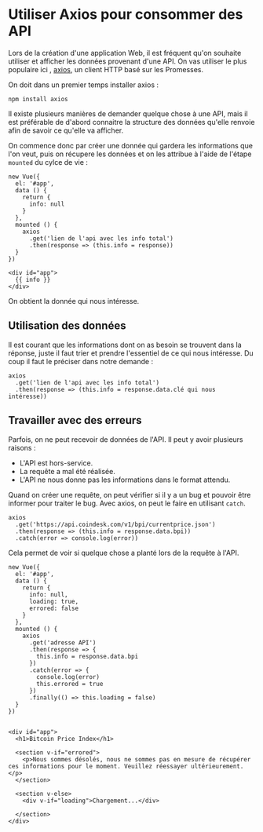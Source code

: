 # Utiliser Axios pour consommer des API

Lors de la création d'une application Web, il est fréquent qu'on souhaite utiliser et afficher les données provenant d'une API. On vas utiliser le plus populaire ici , [axios](https://github.com/axios/axios), un client HTTP basé sur les Promesses.

On doit dans un premier temps installer axios :

```
npm install axios

```

Il existe plusieurs manières de demander quelque chose à une API, mais il est préférable de d'abord connaitre la structure des données qu'elle renvoie afin de savoir ce qu'elle va afficher.

On commence donc par créer une donnée qui gardera les informations que l'on veut, puis on récupere les données et on les attribue à l'aide de l'étape `mounted` du cylce de vie :

```
new Vue({
  el: '#app',
  data () {
    return {
      info: null
    }
  },
  mounted () {
    axios
      .get('lien de l'api avec les info total')
      .then(response => (this.info = response))
  }
})

<div id="app">
  {{ info }}
</div>
```

On obtient la donnée qui nous intéresse.

## Utilisation des données

Il est courant que les informations dont on as besoin se trouvent dans la réponse, juste il faut trier et prendre l'essentiel de ce qui nous intéresse. Du coup il faut le préciser dans notre demande :

```
axios
  .get('lien de l'api avec les info total')
  .then(response => (this.info = response.data.clé qui nous intéresse))
```

## Travailler avec des erreurs

Parfois, on ne peut recevoir de données de l'API. Il peut y avoir plusieurs raisons :

- L'API est hors-service.
- La requête a mal été réalisée.
- L'API ne nous donne pas les informations dans le format attendu.

Quand on créer une requête, on peut vérifier si il y a un bug et pouvoir être informer pour traiter le bug. Avec axios, on peut le faire en utilisant `catch`.

```
axios
  .get('https://api.coindesk.com/v1/bpi/currentprice.json')
  .then(response => (this.info = response.data.bpi))
  .catch(error => console.log(error))
```

Cela permet de voir si quelque chose a planté lors de la requête à l'API.

```
new Vue({
  el: '#app',
  data () {
    return {
      info: null,
      loading: true,
      errored: false
    }
  },
  mounted () {
    axios
      .get('adresse API')
      .then(response => {
        this.info = response.data.bpi
      })
      .catch(error => {
        console.log(error)
        this.errored = true
      })
      .finally(() => this.loading = false)
  }
})


<div id="app">
  <h1>Bitcoin Price Index</h1>

  <section v-if="errored">
    <p>Nous sommes désolés, nous ne sommes pas en mesure de récupérer ces informations pour le moment. Veuillez réessayer ultérieurement.</p>
  </section>

  <section v-else>
    <div v-if="loading">Chargement...</div>

  </section>
</div>
```
